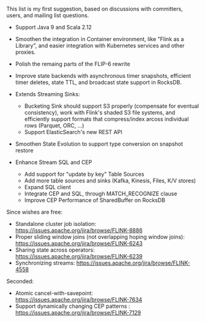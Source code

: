 This list is my first suggestion, based on discussions with committers, users, and mailing list questions.

  - Support Java 9 and Scala 2.12
  
  - Smoothen the integration in Container environment, like "Flink as a Library", and easier integration with Kubernetes services and other proxies.
  
  - Polish the remaing parts of the FLIP-6 rewrite

  - Improve state backends with asynchronous timer snapshots, efficient timer deletes, state TTL, and broadcast state support in RocksDB.

  - Extends Streaming Sinks:
     - Bucketing Sink should support S3 properly (compensate for eventual consistency), work with Flink's shaded S3 file systems, and efficiently support formats that compress/index arcoss individual rows (Parquet, ORC, ...)
     - Support ElasticSearch's new REST API

  - Smoothen State Evolution to support type conversion on snapshot restore
  
  - Enhance Stream SQL and CEP
     - Add support for "update by key" Table Sources
     - Add more table sources and sinks (Kafka, Kinesis, Files, K/V stores)
     - Expand SQL client
     - Integrate CEP and SQL, through MATCH_RECOGNIZE clause
     - Improve CEP Performance of SharedBuffer on RocksDB
     
     
Since wishes are free: 

- Standalone cluster job isolation: 
https://issues.apache.org/jira/browse/FLINK-8886
- Proper sliding window joins (not overlapping hoping window joins): 
https://issues.apache.org/jira/browse/FLINK-6243
- Sharing state across operators: 
https://issues.apache.org/jira/browse/FLINK-6239
- Synchronizing streams: https://issues.apache.org/jira/browse/FLINK-4558

Seconded: 
- Atomic cancel-with-savepoint: 
https://issues.apache.org/jira/browse/FLINK-7634
- Support dynamically changing CEP patterns : 
https://issues.apache.org/jira/browse/FLINK-7129